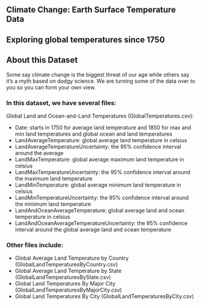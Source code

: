 
## Climate Change: Earth Surface Temperature Data
## Exploring global temperatures since 1750

## About this Dataset

Some say climate change is the biggest threat of our age while others say it’s a myth based on dodgy science. We are turning some of the data over to you so you can form your own view.

### In this dataset, we have several files:

Global Land and Ocean-and-Land Temperatures (GlobalTemperatures.csv):

- Date: starts in 1750 for average land temperature and 1850 for max and min land temperatures and global ocean and land temperatures
- LandAverageTemperature: global average land temperature in celsius
- LandAverageTemperatureUncertainty: the 95% confidence interval around the average
- LandMaxTemperature: global average maximum land temperature in celsius
- LandMaxTemperatureUncertainty: the 95% confidence interval around the maximum land temperature
- LandMinTemperature: global average minimum land temperature in celsius
- LandMinTemperatureUncertainty: the 95% confidence interval around the minimum land temperature
- LandAndOceanAverageTemperature: global average land and ocean temperature in celsius
- LandAndOceanAverageTemperatureUncertainty: the 95% confidence interval around the global average land and ocean temperature

### Other files include:

- Global Average Land Temperature by Country (GlobalLandTemperaturesByCountry.csv)
- Global Average Land Temperature by State (GlobalLandTemperaturesByState.csv)
- Global Land Temperatures By Major City (GlobalLandTemperaturesByMajorCity.csv)
- Global Land Temperatures By City (GlobalLandTemperaturesByCity.csv)
